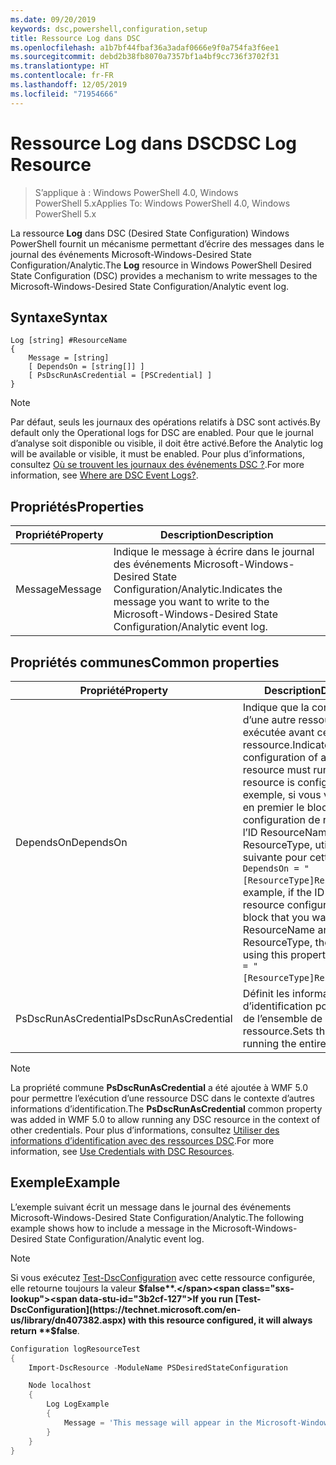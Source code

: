 ```yaml
---
ms.date: 09/20/2019
keywords: dsc,powershell,configuration,setup
title: Ressource Log dans DSC
ms.openlocfilehash: a1b7bf44fbaf36a3adaf0666e9f0a754fa3f6ee1
ms.sourcegitcommit: debd2b38fb8070a7357bf1a4bf9cc736f3702f31
ms.translationtype: HT
ms.contentlocale: fr-FR
ms.lasthandoff: 12/05/2019
ms.locfileid: "71954666"
---
```

# <a name="dsc-log-resource"></a><span data-ttu-id="3b2cf-103">Ressource Log dans DSC</span><span class="sxs-lookup"><span data-stu-id="3b2cf-103">DSC Log Resource</span></span>

> <span data-ttu-id="3b2cf-104">S’applique à : Windows PowerShell 4.0, Windows PowerShell 5.x</span><span class="sxs-lookup"><span data-stu-id="3b2cf-104">Applies To: Windows PowerShell 4.0, Windows PowerShell 5.x</span></span>

<span data-ttu-id="3b2cf-105">La ressource **Log** dans DSC (Desired State Configuration) Windows PowerShell fournit un mécanisme permettant d’écrire des messages dans le journal des événements Microsoft-Windows-Desired State Configuration/Analytic.</span><span class="sxs-lookup"><span data-stu-id="3b2cf-105">The **Log** resource in Windows PowerShell Desired State Configuration (DSC) provides a mechanism to write messages to the Microsoft-Windows-Desired State Configuration/Analytic event log.</span></span>

## <a name="syntax"></a><span data-ttu-id="3b2cf-106">Syntaxe</span><span class="sxs-lookup"><span data-stu-id="3b2cf-106">Syntax</span></span>

```Syntax
Log [string] #ResourceName
{
    Message = [string]
    [ DependsOn = [string[]] ]
    [ PsDscRunAsCredential = [PSCredential] ]
}
```

> [!NOTE]
> <span data-ttu-id="3b2cf-107">Par défaut, seuls les journaux des opérations relatifs à DSC sont activés.</span><span class="sxs-lookup"><span data-stu-id="3b2cf-107">By default only the Operational logs for DSC are enabled.</span></span> <span data-ttu-id="3b2cf-108">Pour que le journal d’analyse soit disponible ou visible, il doit être activé.</span><span class="sxs-lookup"><span data-stu-id="3b2cf-108">Before the Analytic log will be available or visible, it must be enabled.</span></span> <span data-ttu-id="3b2cf-109">Pour plus d’informations, consultez [Où se trouvent les journaux des événements DSC ?](../../../troubleshooting/troubleshooting.md#where-are-dsc-event-logs).</span><span class="sxs-lookup"><span data-stu-id="3b2cf-109">For more information, see [Where are DSC Event Logs?](../../../troubleshooting/troubleshooting.md#where-are-dsc-event-logs).</span></span>

## <a name="properties"></a><span data-ttu-id="3b2cf-110">Propriétés</span><span class="sxs-lookup"><span data-stu-id="3b2cf-110">Properties</span></span>

|<span data-ttu-id="3b2cf-111">Propriété</span><span class="sxs-lookup"><span data-stu-id="3b2cf-111">Property</span></span> |<span data-ttu-id="3b2cf-112">Description</span><span class="sxs-lookup"><span data-stu-id="3b2cf-112">Description</span></span> |
|---|---|
|<span data-ttu-id="3b2cf-113">Message</span><span class="sxs-lookup"><span data-stu-id="3b2cf-113">Message</span></span> |<span data-ttu-id="3b2cf-114">Indique le message à écrire dans le journal des événements Microsoft-Windows-Desired State Configuration/Analytic.</span><span class="sxs-lookup"><span data-stu-id="3b2cf-114">Indicates the message you want to write to the Microsoft-Windows-Desired State Configuration/Analytic event log.</span></span> |

## <a name="common-properties"></a><span data-ttu-id="3b2cf-115">Propriétés communes</span><span class="sxs-lookup"><span data-stu-id="3b2cf-115">Common properties</span></span>

|<span data-ttu-id="3b2cf-116">Propriété</span><span class="sxs-lookup"><span data-stu-id="3b2cf-116">Property</span></span> |<span data-ttu-id="3b2cf-117">Description</span><span class="sxs-lookup"><span data-stu-id="3b2cf-117">Description</span></span> |
|---|---|
|<span data-ttu-id="3b2cf-118">DependsOn</span><span class="sxs-lookup"><span data-stu-id="3b2cf-118">DependsOn</span></span> |<span data-ttu-id="3b2cf-119">Indique que la configuration d’une autre ressource doit être exécutée avant celle de cette ressource.</span><span class="sxs-lookup"><span data-stu-id="3b2cf-119">Indicates that the configuration of another resource must run before this resource is configured.</span></span> <span data-ttu-id="3b2cf-120">Par exemple, si vous voulez exécuter en premier le bloc de script de configuration de ressource ayant l’ID ResourceName et le type ResourceType, utilisez la syntaxe suivante pour cette propriété : `DependsOn = "[ResourceType]ResourceName"`.</span><span class="sxs-lookup"><span data-stu-id="3b2cf-120">For example, if the ID of the resource configuration script block that you want to run first is ResourceName and its type is ResourceType, the syntax for using this property is `DependsOn = "[ResourceType]ResourceName"`.</span></span> |
|<span data-ttu-id="3b2cf-121">PsDscRunAsCredential</span><span class="sxs-lookup"><span data-stu-id="3b2cf-121">PsDscRunAsCredential</span></span> |<span data-ttu-id="3b2cf-122">Définit les informations d’identification pour l’exécution de l’ensemble de la ressource.</span><span class="sxs-lookup"><span data-stu-id="3b2cf-122">Sets the credential for running the entire resource as.</span></span> |

> [!NOTE]
> <span data-ttu-id="3b2cf-123">La propriété commune **PsDscRunAsCredential** a été ajoutée à WMF 5.0 pour permettre l’exécution d’une ressource DSC dans le contexte d’autres informations d’identification.</span><span class="sxs-lookup"><span data-stu-id="3b2cf-123">The **PsDscRunAsCredential** common property was added in WMF 5.0 to allow running any DSC resource in the context of other credentials.</span></span> <span data-ttu-id="3b2cf-124">Pour plus d’informations, consultez [Utiliser des informations d’identification avec des ressources DSC](../../../configurations/runasuser.md).</span><span class="sxs-lookup"><span data-stu-id="3b2cf-124">For more information, see [Use Credentials with DSC Resources](../../../configurations/runasuser.md).</span></span>

## <a name="example"></a><span data-ttu-id="3b2cf-125">Exemple</span><span class="sxs-lookup"><span data-stu-id="3b2cf-125">Example</span></span>

<span data-ttu-id="3b2cf-126">L’exemple suivant écrit un message dans le journal des événements Microsoft-Windows-Desired State Configuration/Analytic.</span><span class="sxs-lookup"><span data-stu-id="3b2cf-126">The following example shows how to include a message in the Microsoft-Windows-Desired State Configuration/Analytic event log.</span></span>

> [!NOTE]
> <span data-ttu-id="3b2cf-127">Si vous exécutez [Test-DscConfiguration](https://technet.microsoft.com/en-us/library/dn407382.aspx) avec cette ressource configurée, elle retourne toujours la valeur **$false**.</span><span class="sxs-lookup"><span data-stu-id="3b2cf-127">If you run [Test-DscConfiguration](https://technet.microsoft.com/en-us/library/dn407382.aspx) with this resource configured, it will always return **$false**.</span></span>

```powershell
Configuration logResourceTest
{
    Import-DscResource -ModuleName PSDesiredStateConfiguration

    Node localhost
    {
        Log LogExample
        {
            Message = 'This message will appear in the Microsoft-Windows-Desired State Configuration/Analytic event log.'
        }
    }
}
```